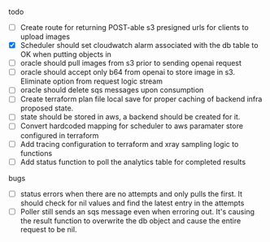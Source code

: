 todo
- [ ] Create route for returning POST-able s3 presigned urls for clients to upload images
- [X] Scheduler should set cloudwatch alarm associated with the db table to OK when putting objects in
- [ ] oracle should pull images from s3 prior to sending openai request
- [ ] oracle should accept only b64 from openai to store image in s3. Eliminate option from request logic stream
- [ ] oracle should delete sqs messages upon consumption
- [ ] Create terraform plan file local save for proper caching of backend infra proposed state. 
- [ ] state should be stored in aws, a backend should be created for it.
- [ ] Convert hardcoded mapping for scheduler to aws paramater store configured in terraform
- [ ] Add tracing configuration to terraform and xray sampling logic to functions
- [ ] Add status function to poll the analytics table for completed results

bugs
- [ ] status errors when there are no attempts and only pulls the first. It should check for nil values and find the latest entry in the attempts
- [ ] Poller still sends an sqs message even when erroring out. It's causing the result function to overwrite the db object and cause the entire request to be nil.
